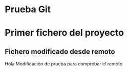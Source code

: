 # Prueba Git
# Primer fichero del proyecto
## Fichero modificado desde remoto
Hola
Modificación de prueba para comprobar el remoto